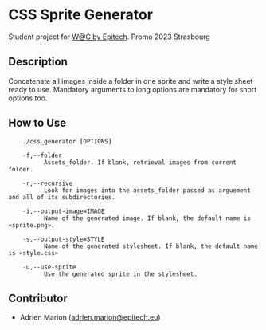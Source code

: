 # CSS Sprite Generator
Student project for [W@C by Epitech](https://www.webacademie.org/). Promo 2023 Strasbourg

## Description

Concatenate all images inside a folder in one sprite and write a style sheet ready to use.
Mandatory arguments to long options are mandatory for short options too.

## How to Use

```
    ./css_generator [OPTIONS]

    -f,--folder
          Assets_folder. If blank, retrieval images from current folder.

    -r,--recursive
          Look for images into the assets_folder passed as arguement and all of its subdirectories.

    -i,--output-image=IMAGE
          Name of the generated image. If blank, the default name is «sprite.png».

    -s,--output-style=STYLE
          Name of the generated stylesheet. If blank, the default name is «style.css»
          
    -u,--use-sprite
          Use the generated sprite in the stylesheet.
```
## Contributor

- Adrien Marion (<adrien.marion@epitech.eu>)
